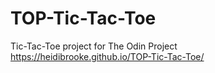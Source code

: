 # TOP-Tic-Tac-Toe
Tic-Tac-Toe project for The Odin Project<br>
<a href="https://heidibrooke.github.io/TOP-Tic-Tac-Toe/">https://heidibrooke.github.io/TOP-Tic-Tac-Toe/</a>
